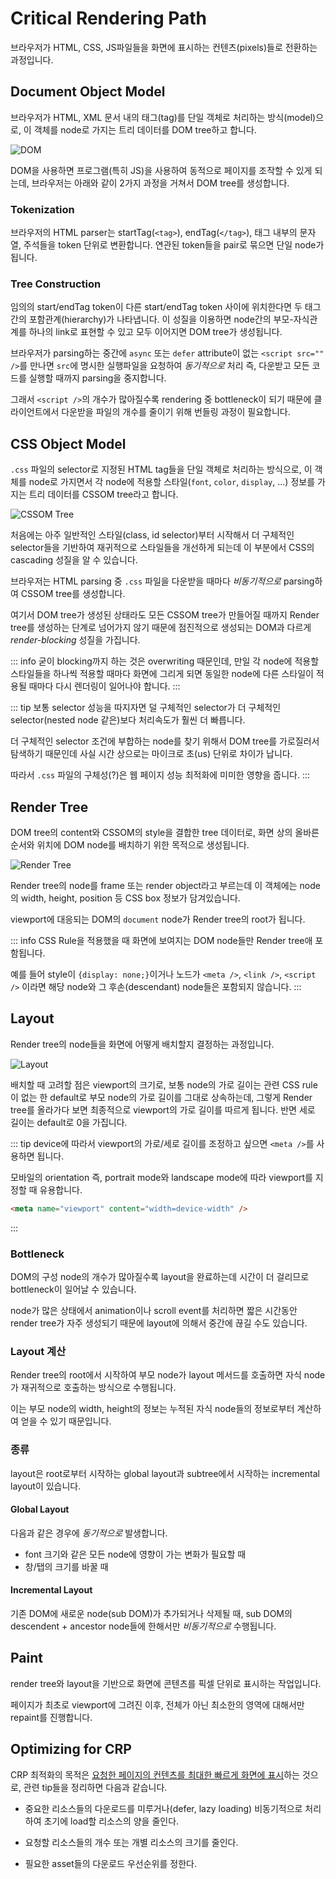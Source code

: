 # Critical Rendering Path

브라우저가 HTML, CSS, JS파일들을 화면에 표시하는 컨텐츠(pixels)들로 전환하는 과정입니다.

## Document Object Model

브라우저가 HTML, XML 문서 내의 태그(tag)를 단일 객체로 처리하는 방식(model)으로, 이 객체를 node로 가지는 트리 데이터를 DOM tree하고 합니다.

![DOM](../_images/dom.png)

DOM을 사용하면 프로그램(특히 JS)을 사용하여 동적으로 페이지를 조작할 수 있게 되는데, 브라우저는 아래와 같이 2가지 과정을 거쳐서 DOM tree를 생성합니다.

### Tokenization

브라우저의 HTML parser는 startTag(`<tag>`), endTag(`</tag>`), 태그 내부의 문자열, 주석들을 token 단위로 변환합니다. 연관된 token들을 pair로 묶으면 단일 node가 됩니다.

### Tree Construction

임의의 start/endTag token이 다른 start/endTag token 사이에 위치한다면 두 태그 간의 포함관계(hierarchy)가 나타냅니다. 이 성질을 이용하면 node간의 부모-자식관계를 하나의 link로 표현할 수 있고 모두 이어지면 DOM tree가 생성됩니다.

브라우저가 parsing하는 중간에 `async` 또는 `defer` attribute이 없는 `<script src="" />`를 만나면 `src`에 명시한 실행파일을 요청하여 _동기적으로_ 처리 즉, 다운받고 모든 코드를 실행할 때까지 parsing을 중지합니다.

그래서 `<script />`의 개수가 많아질수록 rendering 중 bottleneck이 되기 때문에 클라이언트에서 다운받을 파일의 개수를 줄이기 위해 번들링 과정이 필요합니다.

## CSS Object Model

`.css` 파일의 selector로 지정된 HTML tag들을 단일 객체로 처리하는 방식으로, 이 객체를 node로 가지면서 각 node에 적용할 스타일(`font`, `color`, `display`, ...) 정보를 가지는 트리 데이터를 CSSOM tree라고 합니다.

![CSSOM Tree](../_images/cssom_tree.png)

처음에는 아주 일반적인 스타일(class, id selector)부터 시작해서 더 구체적인 selector들을 기반하여 재귀적으로 스타일들을 개선하게 되는데 이 부분에서 CSS의 cascading 성질을 알 수 있습니다.

브라우저는 HTML parsing 중 `.css` 파일을 다운받을 때마다 _비동기적으로_ parsing하여 CSSOM tree를 생성합니다.

여기서 DOM tree가 생성된 상태라도 모든 CSSOM tree가 만들어질 때까지 Render tree를 생성하는 단계로 넘어가지 않기 때문에 점진적으로 생성되는 DOM과 다르게 _render-blocking_ 성질을 가집니다.

::: info
굳이 blocking까지 하는 것은 overwriting 때문인데, 만일 각 node에 적용할 스타일들을 하나씩 적용할 때마다 화면에 그리게 되면 동일한 node에 다른 스타일이 적용될 때마다 다시 렌더링이 일어나야 합니다.
:::

::: tip
보통 selector 성능을 따지자면 덜 구체적인 selector가 더 구체적인 selector(nested node 같은)보다 처리속도가 훨씬 더 빠릅니다.

더 구체적인 selector 조건에 부합하는 node를 찾기 위해서 DOM tree를 가로질러서 탐색하기 때문인데 사실 시간 상으로는 마이크로 초(us) 단위로 차이가 납니다.

따라서 `.css` 파일의 구체성(?)은 웹 페이지 성능 최적화에 미미한 영향을 줍니다.
:::

## Render Tree

DOM tree의 content와 CSSOM의 style을 결합한 tree 데이터로, 화면 상의 올바른 순서와 위치에 DOM node를 배치하기 위한 목적으로 생성됩니다.

![Render Tree](../_images/render_tree.png)

Render tree의 node를 frame 또는 render object라고 부르는데 이 객체에는 node의 width, height, position 등 CSS box 정보가 담겨있습니다.

viewport에 대응되는 DOM의 `document` node가 Render tree의 root가 됩니다.

::: info
CSS Rule을 적용했을 때 화면에 보여지는 DOM node들만 Render tree애 포함됩니다.

예를 들어 style이 `{display: none;}`이거나 노드가 `<meta />`, `<link />`, `<script />` 이라면 해당 node와 그 후손(descendant) node들은 포함되지 않습니다.
:::

## Layout

Render tree의 node들을 화면에 어떻게 배치할지 결정하는 과정입니다.

![Layout](../_images/layout.jpg)

배치할 때 고려할 점은 viewport의 크기로, 보통 node의 가로 길이는 관련 CSS rule이 없는 한 default로 부모 node의 가로 길이를 그대로 상속하는데, 그렇게 Render tree를 올라가다 보면 최종적으로 viewport의 가로 길이를 따르게 됩니다. 반면 세로 길이는 default로 0을 가집니다.

::: tip
device에 따라서 viewport의 가로/세로 길이를 조정하고 싶으면 `<meta />`를 사용하면 됩니다.

모바일의 orientation 즉, portrait mode와 landscape mode에 따라 viewport를 지정할 때 유용합니다.

```html
<meta name="viewport" content="width=device-width" />
```

:::

### Bottleneck

DOM의 구성 node의 개수가 많아질수록 layout을 완료하는데 시간이 더 걸리므로 bottleneck이 일어날 수 있습니다.

node가 많은 상태에서 animation이나 scroll event를 처리하면 짧은 시간동안 render tree가 자주 생성되기 때문에 layout에 의해서 중간에 끊길 수도 있습니다.

### Layout 계산

Render tree의 root에서 시작하여 부모 node가 layout 메서드를 호출하면 자식 node가 재귀적으로 호출하는 방식으로 수행됩니다.

이는 부모 node의 width, height의 정보는 누적된 자식 node들의 정보로부터 계산하여 얻을 수 있기 때문입니다.

### 종류

layout은 root로부터 시작하는 global layout과 subtree에서 시작하는 incremental layout이 있습니다.

#### Global Layout

다음과 같은 경우에 _동기적으로_ 발생합니다.

- font 크기와 같은 모든 node에 영향이 가는 변화가 필요할 때
- 창/탭의 크기를 바꿀 때

#### Incremental Layout

기존 DOM에 새로운 node(sub DOM)가 추가되거나 삭제될 때, sub DOM의 descendent + ancestor node들에 한해서만 _비동기적으로_ 수행됩니다.

## Paint

render tree와 layout을 기반으로 화면에 콘텐츠를 픽셀 단위로 표시하는 작업입니다.

페이지가 최초로 viewport에 그려진 이후, 전체가 아닌 최소한의 영역에 대해서만 repaint를 진행합니다.

## Optimizing for CRP

CRP 최적화의 목적은 <ins>요청한 페이지의 컨텐츠를 최대한 빠르게 화면에 표시</ins>하는 것으로, 관련 tip들을 정리하면 다음과 같습니다.

- 중요한 리소스들의 다운로드를 미루거나(defer, lazy loading) 비동기적으로 처리하여 초기에 load할 리소스의 양을 줄인다.

- 요청할 리소스들의 개수 또는 개별 리소스의 크기를 줄인다.

- 필요한 asset들의 다운로드 우선순위를 정한다.
